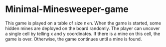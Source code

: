 # Minimal-Minesweeper-game
This game is played on a table of size n×n. When the game is started, some hidden mines are deployed on the board randomly. The player can uncover a single cell by telling x and y coordinates. If there is a mine on this cell, the game is over. Otherwise, the game continues until a mine is found.
